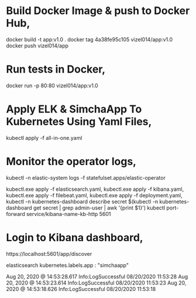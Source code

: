 # Build Docker Image & push to Docker Hub,

docker build -t app:v1.0 .
docker tag 4a38fe95c105 vizel014/app:v1.0
docker push vizel014/app

# Run tests in Docker,

docker run -p 80:80 vizel014/app:v1.0

# Apply ELK & SimchaApp To Kubernetes Using Yaml Files,

kubectl apply -f all-in-one.yaml

# Monitor the operator logs,

kubectl -n elastic-system logs -f statefulset.apps/elastic-operator

kubectl.exe apply -f elasticsearch.yaml,
kubectl.exe apply -f kibana.yaml,
kubectl.exe apply -f filebeat.yaml,
kubectl.exe apply -f deployment.yaml,
kubectl -n kubernetes-dashboard describe secret $(kubectl -n kubernetes-dashboard get secret | grep admin-user | awk '{print $1}')
kubectl port-forward service/kibana-name-kb-http 5601

# Login to Kibana dashboard,

https://localhost:5601/app/discover

elasticsearch kubernetes.labels.app : "simchaapp" 

Aug 20, 2020 @ 14:53:28.617	Info:LogSuccessful 08/20/2020 11:53:28
Aug 20, 2020 @ 14:53:23.614	Info:LogSuccessful 08/20/2020 11:53:23
Aug 20, 2020 @ 14:53:18.626	Info:LogSuccessful 08/20/2020 11:53:18
